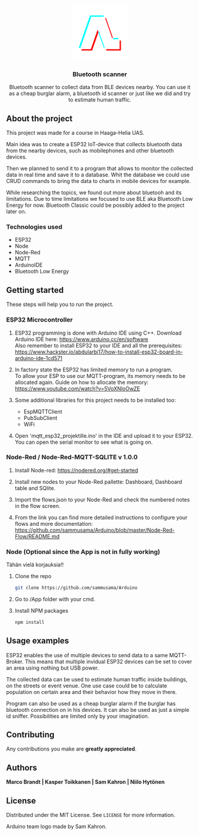 <!-- PROJECT LOGO -->
<br />
<p align="center">
  <a href="https://github.com/sammusama/Arduino/blob/master">
    <img src="arduino.png" alt="Logo" width="150" height="150">
  </a>

  <h3 align="center">Bluetooth scanner</h3>

  <p align="center">
    Bluetooth scanner to collect data from BLE devices nearby. You can use it as a cheap burglar alarm, a bluetooth id scanner or just like we did and try to estimate human traffic.
  
  </p>
</p>





<!-- ABOUT THE PROJECT -->
## About the project

This project was made for a course in Haaga-Helia UAS.  

Main idea was to create a ESP32 IoT-device that collects bluetooth data from the nearby devices, such as mobilephones and other bluetooth devices.

Then we planned to send it to a program that allows to monitor the collected data in real time and save it to a database. 
Whit the database we could use CRUD commands to bring the data to charts in mobile devices for example. 

While researching the topics, we found out more about bluetooh and its limitations. Due to time limitations we focused to use BLE aka Bluetooth Low Energy for now. Bluetooth Classic could be possibly added to the project later on.


### Technologies used

* ESP32
* Node
* Node-Red
* MQTT
* ArduinoIDE
* Bluetooth Low Energy



<!-- GETTING STARTED -->
## Getting started

These steps will help you to run the project.

### ESP32 Microcontroller

1. ESP32 programming is done with Arduino IDE using C++. 
   Download Arduino IDE here:  https://www.arduino.cc/en/software
   </br>
   Also remember to install ESP32 to your IDE and all the prerequisites: https://www.hackster.io/abdularbi17/how-to-install-esp32-board-in-arduino-ide-1cd571

2. In factory state the ESP32 has limited memory to run a program. </br>To allow your ESP to use our MQTT-program, its memory needs to be allocated again.
   Guide on how to allocate the memory: https://www.youtube.com/watch?v=5VoXNloOwZE

3. Some additional libraries for this project needs to be installed too:

   * EspMQTTClient
   * PubSubClient
   * WiFi
   
4. Open 'mqtt_esp32_projektille.ino' in the IDE and upload it to your ESP32.
   You can open the serial monitor to see what is going on.


### Node-Red / Node-Red-MQTT-SQLITE v 1.0.0

1. Install Node-red: https://nodered.org/#get-started

2. Install new nodes to your Node-Red pallette: Dashboard, Dashboard table and SQlite.

3. Import the flows.json to your Node-Red and check the numbered notes in the flow screen.

4. From the link you can find more detailed instructions to configure your flows and more documentation: https://github.com/sammusama/Arduino/blob/master/Node-Red-Flow/README.md



### Node (Optional since the App is not in fully working)

Tähän vielä korjauksia!!

1. Clone the repo
   ```sh
   git clone https://github.com/sammusama/Arduino
   ```

2. Go to /App folder with your cmd.

3. Install NPM packages
   ```sh
   npm install
   ```



<!-- USAGE EXAMPLES -->
## Usage examples

 ESP32 enables the use of multiple devices to send data to a same MQTT-Broker. This means that multiple invidual ESP32 devices can be set to cover an area using nothing but USB power.  
 
 The collected data can be used to estimate human traffic inside buildings, on the streets or event venue. One use case could be to calculate population on certain area and their behavior how they move in there.

 Program can also be used as a cheap burglar alarm if the burglar has bluetooth connection on in his devices. It can also be used as just a simple id sniffer.
 Possibilities are limited only by your imagination.
 
 

<!-- CONTRIBUTING -->
## Contributing
 
Any contributions you make are **greatly appreciated**.

<!-- AUTHORS -->
## Authors

**Marco Brandt | Kasper Toikkanen | Sam Kahron | Niilo Hytönen**

<!-- LICENSE -->
## License

Distributed under the MIT License. See `LICENSE` for more information.

Arduino team logo made by Sam Kahron.


